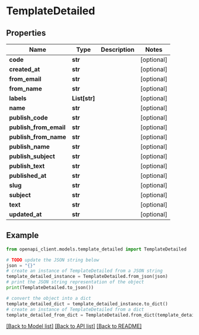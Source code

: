 # TemplateDetailed


## Properties

Name | Type | Description | Notes
------------ | ------------- | ------------- | -------------
**code** | **str** |  | [optional] 
**created_at** | **str** |  | [optional] 
**from_email** | **str** |  | [optional] 
**from_name** | **str** |  | [optional] 
**labels** | **List[str]** |  | [optional] 
**name** | **str** |  | [optional] 
**publish_code** | **str** |  | [optional] 
**publish_from_email** | **str** |  | [optional] 
**publish_from_name** | **str** |  | [optional] 
**publish_name** | **str** |  | [optional] 
**publish_subject** | **str** |  | [optional] 
**publish_text** | **str** |  | [optional] 
**published_at** | **str** |  | [optional] 
**slug** | **str** |  | [optional] 
**subject** | **str** |  | [optional] 
**text** | **str** |  | [optional] 
**updated_at** | **str** |  | [optional] 

## Example

```python
from openapi_client.models.template_detailed import TemplateDetailed

# TODO update the JSON string below
json = "{}"
# create an instance of TemplateDetailed from a JSON string
template_detailed_instance = TemplateDetailed.from_json(json)
# print the JSON string representation of the object
print(TemplateDetailed.to_json())

# convert the object into a dict
template_detailed_dict = template_detailed_instance.to_dict()
# create an instance of TemplateDetailed from a dict
template_detailed_from_dict = TemplateDetailed.from_dict(template_detailed_dict)
```
[[Back to Model list]](../README.md#documentation-for-models) [[Back to API list]](../README.md#documentation-for-api-endpoints) [[Back to README]](../README.md)


